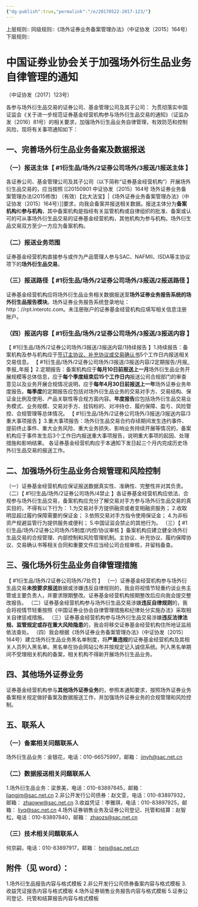 ```yaml
---
{"dg-publish":true,"permalink":"/e/20170522-2017-123/"}
---
```


上层规则:: 
同级规则::《场外证券业务备案管理办法》（中证协发〔2015〕164号）
下层规则::

# 中国证券业协会关于加强场外衍生品业务自律管理的通知
（中证协发〔2017〕123号）

各参与场外衍生品交易的证券公司、基金管理公司及其子公司：
为贯彻落实中国证监会《关于进一步规范证券基金经营机构参与场外衍生品交易的通知》（证监办发〔2016〕81号）的相关要求，加强场外衍生品业务自律管理，有效防范和控制风险，现将有关事项通知如下：
## 一、完善场外衍生品业务备案及数据报送
### （一）报送主体【 #1衍生品/场外/2证券公司场外/3报送/1报送主体 】
各证券公司、基金管理公司及其子公司（以下简称“证券基金经营机构”）开展场外衍生品交易的，应当按照 [[20150901 中证协发〔2015〕164号 场外证券业务备案管理办法(2015修改) （有效）【北大法宝】\|《场外证券业务备案管理办法》（中证协发〔2015〕164号）]]要求，向我会备案并报送相关数据。报送主体分为**备案机构**和**参与机构**，其中备案机构是指经有关监管机构或自律组织的批准、备案或认可的可从事场外衍生品交易的证券基金经营机构，其他机构为参与机构。场外衍生品交易双方至少一方应为备案机构。

### （二）报送业务范围
证券基金经营机构直接参与或作为产品管理人参与SAC、NAFMII、ISDA等主协议项下的**场外衍生品交易**。
### （三）报送路径【 #1衍生品/场外/2证券公司场外/3报送/2报送路径 】
证券基金经营机构应将场外衍生品业务相关数据报送至**场外证券业务报告系统的场外衍生品报告模块**。场外证券业务报告系统登录地址：http：//rpt.interotc.com。未注册账户的证券基金经营机构应填写相关信息注册账户。
### （四）报送内容【 #1衍生品/场外/2证券公司场外/3报送/3报送内容 】
【 #1衍生品/场外/2证券公司场外/3报送/3报送内容/1持续报告 】1.持续报告：备案机构及参与机构应于<u>签订主协议、补充协议或交易确认书</u>5个工作日内报送相关交易信息。
【 #1衍生品/场外/2证券公司场外/3报送/3报送内容/2定期报告/月报_季报_年报 】2.定期报告：备案机构应于**每月10日前报送上一月**场外衍生品业务开展规模等总体信息，应于**每个季度结束后15个工作日内**报送公司合规部门的审查意见以及业务开展合规情况说明，应于**每年4月30日前报送上一年**场外证券业务年度报告。**每季度**的定期报告应包括对场外衍生品业务的交易对手方、交易结构、保证金比例及使用、产品关联性等合规方面内容。**年度报告**应包括场外衍生品交易业务模式、业务规模、交易对手方、挂钩标的、对冲持仓、履约保障、盈亏、风险管控、合规管理等总体情况。
【 #1衍生品/场外/2证券公司场外/3报送/3报送内容/3重大事项报告 】3.重大事项报告：场外衍生品交易合约存续期间发生违约事件、提前终止事件、重大业务风险、重大业务损失、影响业务持续开展等情况的，备案机构应于事件发生后3个工作日内报送重大事项报告，说明重大事项的起因、处理措施和影响结果。
各证券基金经营机构应于本通知下发日起三个月内完成历史场外衍生品交易的报送工作。 
## 二、加强场外衍生品业务合规管理和风险控制
（一）证券基金经营机构应保证报送数据真实性、准确性、完整性并对其负责。
（二）【 #1衍生品/场外/2证券公司场外/4禁止 】各证券基金经营机构应依法、合规参与场外衍生品交易，备案机构应充分了解交易对手方参与场外衍生品交易的真实目的，不得有以下行为：
1.为交易对手方提供融资或者变相融资服务；
2.收取明显超过履约保障需要的保证金；
3.依照交易对手方指令使用保证金；
4.为非标资产规避监管行为提供服务或便利；
5.中国证监会禁止的其他行为。
（三）【 #1衍生品/场外/2证券公司场外/5制度/内控/协议审核 】备案机构应建立健全场外衍生品交易的合规管理、内部控制和风险管理机制。主协议、补充协议、履约保障协议、交易确认书等相关合同和重要文件应当经公司合规审核，并留档备查。 
## 三、强化场外衍生品业务自律管理措施
【 #1衍生品/场外/2证券公司场外/7处罚  】
（一）证券基金经营机构参与场外衍生品交易**未按要求报送**数据或涉嫌违反自律规则的，我会将视情节轻重约谈业务主管或主要负责人，并要求限期整改。证券基金经营机构按期整改后应向我会提交整改报告。
（二）证券基金经营机构参与场外衍生品交易涉嫌**违反自律规则**的，我会将视情节轻重按照《中国证券业协会自律管理措施和纪律处分实施办法》采取相关自律惩戒措施。
（三）证券基金经营机构参与场外衍生品交易涉嫌**违反法律法规、监管规定或存在重大风险隐患**的，我会将移交证券基金经营机构住所地证监局依法查处。
（四）我会根据《场外证券业务备案管理办法》（中证协发〔2015〕164号）建立场外衍生品业务黑名单制度，将**严重违规**的证券基金经营机构及其相关人员列入黑名单。黑名单在协会网站公布并按规定记入诚信系统。列入黑名单期间不受理相关机构的备案，相关机构不得新开展场外衍生品业务。 
## 四、其他场外证券业务
证券基金经营机构参与**其他场外证券业务**的，参照本通知要求，按照场外证券业务备案相关规定做好备案及数据报送工作，并加强场外证券业务的合规管理和风险控制。 
## 五、联系人
### （一）备案相关问题联系人
场外衍生品业务：金银花，电话：010-66575997，邮箱： jinyh@sac.net.cn
### （二）数据报送相关问题联系人
1.场外衍生品业务：梁景美，电话：010-83897845，邮箱： liangjm@sac.net.cn
2.非公开发行公司债券：赵文雯，电话：010-83897932，邮箱： zhaoww@sac.net.cn
3.收益凭证：李雅琪，电话：010-83897925，邮箱： liyq@sac.net.cn
4.场外证券销售业务及证券公司登记、托管和结算：赵智松，电话：010-83897840，邮箱： zhaozs@sac.net.cn
### （三）技术相关问题联系人
何京嗣，电话：010-83897917，邮箱： hejs@sac.net.cn

## 附件（见 word）：
1.场外衍生品报告内容与格式模板
2.非公开发行公司债券备案内容与格式模板
3.收益凭证报告内容与格式模板
4.场外证券销售业务报告内容与格式模板
5.证券公司登记、托管和结算报告内容与格式模板 
